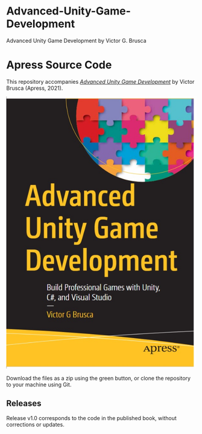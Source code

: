 # Advanced-Unity-Game-Development
Advanced Unity Game Development by Victor G. Brusca

# Apress Source Code

This repository accompanies [*Advanced Unity Game Development*](https://www.apress.com/9781484270387) by Victor Brusca (Apress, 2021).

[comment]: #cover
![Cover image](/errata/book_front_cover.jpg)

Download the files as a zip using the green button, or clone the repository to your machine using Git.

## Releases
Release v1.0 corresponds to the code in the published book, without corrections or updates.
